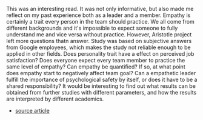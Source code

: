 This was an interesting read. It was not only informative, but also made me reflect on my past experience both as a leader and a member. Empathy is certainly a trait every person in the team should practice. We all come from different backgrounds and it's impossible to expect someone to fully understand me and vice versa without practice. However, Aristotle project left more questions thatn answer. Study was based on subjective answers from Google employees, which makes the study not reliable enough to be applied in other fields. Does personality trait have a effect on perceived job satisfaction? Does everyone expect every team member to practice the same level of empathy? Can empathy be quantified? If so, at what point does empathy start to negatively affect team goal? Can a empathetic leader fulfill the importance of psychological safety by itself, or does it have to be a shared responsibility? It would be interesting to find out what results can be obtained from further studies with different parameters, and how the results are interpreted by different academics.


- [source article](https://web.archive.org/web/20220202080115/https://www.nytimes.com/2016/02/28/magazine/what-google-learned-from-its-quest-to-build-the-perfect-team.html?_r=0)
